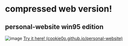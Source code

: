 # compressed web version!
## personal-website win95 edition

![image](https://github.com/cookie0o/personal-website/assets/81589649/5c9862d8-84a1-4a9e-8320-8e6a307b43cf)
[Try it here! (cookie0o.github.io/personal-website)](https://cookie0o.github.io/personal-website/)


